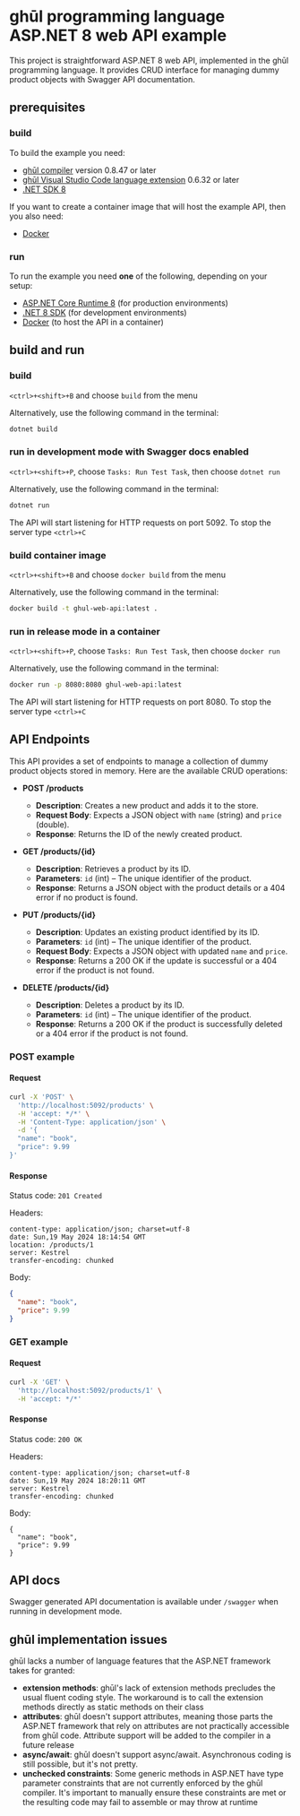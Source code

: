 # ghūl programming language ASP.NET 8 web API example

This project is straightforward ASP.NET 8 web API, implemented in the ghūl programming language. It provides CRUD interface for managing dummy product objects with Swagger API documentation.

## prerequisites

### build
To build the example you need:
- [ghūl compiler](https://www.nuget.org/packages/ghul.compiler) version 0.8.47 or later
- [ghūl Visual Studio Code language extension](https://marketplace.visualstudio.com/items?itemName=degory.ghul) 0.6.32 or later
- [.NET SDK 8](https://dotnet.microsoft.com/en-us/download/dotnet/8.0)

If you want to create a container image that will host the example API, then you also need:
- [Docker](https://www.docker.com/get-started)

### run

To run the example you need **one** of the following, depending on your setup:
- [ASP.NET Core Runtime 8](https://dotnet.microsoft.com/en-us/download/dotnet/8.0) (for production environments)
- [.NET 8 SDK](https://dotnet.microsoft.com/en-us/download/dotnet/8.0) (for development environments)
- [Docker](https://www.docker.com/get-started) (to host the API in a container)


## build and run

### build
`<ctrl>+<shift>+B` and choose `build` from the menu

Alternatively, use the following command in the terminal:
```sh
dotnet build
```

### run in development mode with Swagger docs enabled
`<ctrl>+<shift>+P`, choose `Tasks: Run Test Task`, then choose `dotnet run`

Alternatively, use the following command in the terminal:
```sh
dotnet run
```

The API will start listening for HTTP requests on port 5092. To stop the server type `<ctrl>+C` 

### build container image
`<ctrl>+<shift>+B` and choose `docker build` from the menu

Alternatively, use the following command in the terminal:
```sh
docker build -t ghul-web-api:latest .
```

### run in release mode in a container
`<ctrl>+<shift>+P`, choose `Tasks: Run Test Task`, then choose `docker run`

Alternatively, use the following command in the terminal:
```sh
docker run -p 8080:8080 ghul-web-api:latest
```

The API will start listening for HTTP requests on port 8080. To stop the server type `<ctrl>+C`

## API Endpoints
This API provides a set of endpoints to manage a collection of dummy product objects stored in memory. Here are the available CRUD operations:

- **POST /products**
  - **Description**: Creates a new product and adds it to the store.
  - **Request Body**: Expects a JSON object with `name` (string) and `price` (double).
  - **Response**: Returns the ID of the newly created product.

- **GET /products/{id}**
  - **Description**: Retrieves a product by its ID.
  - **Parameters**: `id` (int) – The unique identifier of the product.
  - **Response**: Returns a JSON object with the product details or a 404 error if no product is found.

- **PUT /products/{id}**
  - **Description**: Updates an existing product identified by its ID.
  - **Parameters**: `id` (int) – The unique identifier of the product.
  - **Request Body**: Expects a JSON object with updated `name` and `price`.
  - **Response**: Returns a 200 OK if the update is successful or a 404 error if the product is not found.

- **DELETE /products/{id}**
  - **Description**: Deletes a product by its ID.
  - **Parameters**: `id` (int) – The unique identifier of the product.
  - **Response**: Returns a 200 OK if the product is successfully deleted or a 404 error if the product is not found.

### POST example
#### Request

```sh
curl -X 'POST' \
  'http://localhost:5092/products' \
  -H 'accept: */*' \
  -H 'Content-Type: application/json' \
  -d '{
  "name": "book",
  "price": 9.99
}'
```

#### Response
Status code: `201 Created`

Headers:
```http
content-type: application/json; charset=utf-8 
date: Sun,19 May 2024 18:14:54 GMT 
location: /products/1 
server: Kestrel 
transfer-encoding: chunked 
```

Body:
```JSON
{
  "name": "book",
  "price": 9.99
}
```

### GET example
#### Request

```sh
curl -X 'GET' \
  'http://localhost:5092/products/1' \
  -H 'accept: */*'
```

#### Response
Status code: `200 OK`

Headers:
```http
content-type: application/json; charset=utf-8 
date: Sun,19 May 2024 18:20:11 GMT 
server: Kestrel 
transfer-encoding: chunked 
```

Body:
```
{
  "name": "book",
  "price": 9.99
}
```
## API docs
Swagger generated API documentation is available under `/swagger` when running in development mode.

## ghūl implementation issues
ghūl lacks a number of language features that the ASP.NET framework takes for granted: 
- **extension methods**: ghūl's lack of extension methods precludes the usual fluent coding style. The workaround is to call the extension methods directly as static methods on their class
- **attributes**: ghūl doesn't support attributes, meaning those parts the ASP.NET framework that rely on attributes are not practically accessible from ghūl code. Attribute support will be added to the compiler in a future release
- **async/await**: ghūl doesn't support async/await. Asynchronous coding is still possible, but it's not pretty.
- **unchecked constraints**: Some generic methods in ASP.NET have type parameter constraints that are not currently enforced by the ghūl compiler. It's important to manually ensure these constraints are met or the resulting code may fail to assemble or may throw at runtime 

